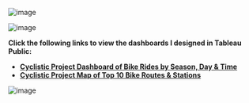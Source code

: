 ![image](https://user-images.githubusercontent.com/110440545/185351124-a89a0cde-1958-46dd-90aa-32007ee929a3.png)

![image](https://user-images.githubusercontent.com/110440545/185743556-916217c1-6b78-4a6f-b18a-96c59a04f06f.png)

 **Click the following links to view the dashboards I designed in Tableau Public:**
* **[Cyclistic Project Dashboard of Bike Rides by Season, Day & Time](https://public.tableau.com/views/CyclisticProjectDashboardofBikeRidesbySeasonDayTime/DashboardRidesbyMonthDayTime?:language=en-US&:display_count=n&:origin=viz_share_link)**
* **[Cyclistic Project Map of Top 10 Bike Routes & Stations](https://public.tableau.com/views/CyclisticProjectMapofTop10BikeRoutesStations/DashboardMap?:language=en-US&:display_count=n&:origin=viz_share_link)**

![image](https://user-images.githubusercontent.com/110440545/185743670-7afd9b5f-644e-443f-8681-581eb5312b9c.png)






